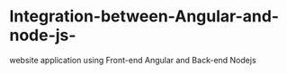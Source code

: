 # Integration-between-Angular-and-node-js-
website application using Front-end Angular and Back-end Nodejs

